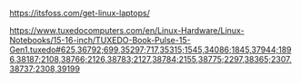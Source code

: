 
https://itsfoss.com/get-linux-laptops/

https://www.tuxedocomputers.com/en/Linux-Hardware/Linux-Notebooks/15-16-inch/TUXEDO-Book-Pulse-15-Gen1.tuxedo#625,36792;699,35297;717,35315;1545,34086;1845,37944;1896,38187;2108,38766;2126,38783;2127,38784;2155,38775;2297,38365;2307,38737;2308,39199
